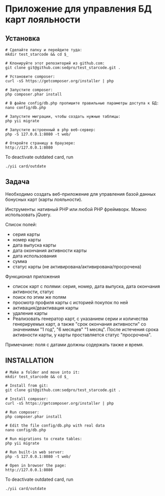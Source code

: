 Приложение для управления БД карт лояльности
============================================

Установка
---------

```
# Сделайте папку и перейдите туда:
mkdir test_starcode && cd $_

# Клонируйте этот репозиторий из github.com:
git clone git@github.com:sedpro/test_starcode.git .

# Установите composer:
curl -sS https://getcomposer.org/installer | php

# Запустите composer:
php composer.phar install

# В файле config/db.php пропишите правильные параметры доступа к БД:
nano config/db.php

# Запустите миграции, чтобы создать нужные таблицы:
php yii migrate

# Запустите встроенный в php веб-сервер:
php -S 127.0.0.1:8080 -t web/

# Откройте страницу в браузере:
http://127.0.0.1:8080
```

To deactivate outdated card, run 
```
./yii card/outdate
```

Задача
----

Необходимо создать веб-приложение для управления базой данных бонусных карт (карты лояльности).

Инструменты: нативный PHP или любой PHP фреймворк. Можно использовать jQuery.

Список полей:
* серия карты
* номер карты
* дата выпуска карты
* дата окончания активности карты
* дата использования
* сумма
* статус карты (не активирована/активирована/просрочена)

Функционал приложения
- список карт с полями: серия, номер, дата выпуска, дата окончания активности, статус
- поиск по этим же полям
- просмотр профиля карты с историей покупок по ней
- активация/деактивация карты
- удаление карты
- Реализовать генератор карт, с указанием серии и количества генерируемых карт, а также "срок
окончания активности" со значениями "1 год", "6 месяцев" "1 месяц". После истечения срока
активности карты, у карты проставляется статус "просрочена".

Примечание: поля с датами должны содержать также и время.

INSTALLATION
------------

```
# Make a folder and move into it:
mkdir test_starcode && cd $_

# Install from git:
git clone git@github.com:sedpro/test_starcode.git .

# Install composer:
curl -sS https://getcomposer.org/installer | php

# Run composer:
php composer.phar install

# Edit the file config/db.php with real data
nano config/db.php

# Run migrations to create tables:
php yii migrate

# Run built-in web server:
php -S 127.0.0.1:8080 -t web/

# Open in browser the page:
http://127.0.0.1:8080
```

To deactivate outdated card, run 
```
./yii card/outdate
```
